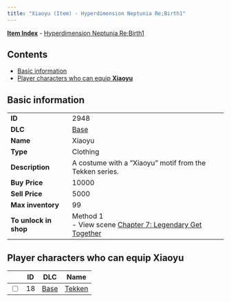 ```yaml
---
title: "Xiaoyu (Item) - Hyperdimension Neptunia Re;Birth1"
---
```


[**Item Index**](/neptunia/rb1/item/index.html) - [Hyperdimension Neptunia Re;Birth1](/neptunia/rb1)

## Contents

- [Basic information](#basic-information)
- [Player characters who can equip **Xiaoyu**](#player-characters-who-can-equip-xiaoyu)

## Basic information

|   |   |
| -- | -- |
| **ID** | 2948 |
| **DLC** | [Base](/neptunia/rb1/dlc/1-base.html) |
| **Name** | Xiaoyu |
| **Type** | Clothing |
| **Description** | A costume with a ”Xiaoyu” motif from the Tekken series. |
| **Buy Price** | 10000 |
| **Sell Price** | 5000 |
| **Max inventory** | 99 |
| **To unlock in shop** | Method 1<br />- View scene [Chapter 7: Legendary Get Together](/neptunia/rb1/scene/1-726-chapter-7-legendary-get-together.html) |

## Player characters who can equip **Xiaoyu**

|    | ID | DLC | Name |
| -- | -- | --- | ---- |
| <input type="checkbox" id="rb1-player-1-18" class="trackbox" /> | 18 | [Base](/neptunia/rb1/dlc/1-base.html) | [Tekken](/neptunia/rb1/player/1-18-tekken.html) |